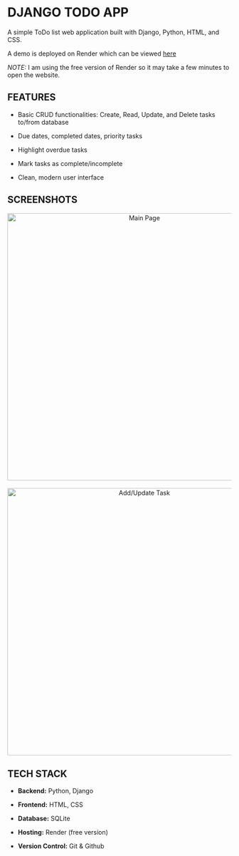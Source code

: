 # DJANGO TODO APP

A simple ToDo list web application built with Django, Python, HTML, and CSS.

A demo is deployed on Render which can be viewed [here](https://todoapp-8x06.onrender.com/)

*NOTE:* I am using the free version of Render so it may take a few minutes to open the website.



## FEATURES
- Basic CRUD functionalities: Create, Read, Update, and Delete tasks to/from database

- Due dates, completed dates, priority tasks

- Highlight overdue tasks

- Mark tasks as complete/incomplete

- Clean, modern user interface



## SCREENSHOTS
<p align="center">
  <img width="600" height="600" alt="Main Page" src="https://github.com/user-attachments/assets/97ed7d3f-5c7d-43b0-bc1b-c0905eb34f22" />
  &nbsp;&nbsp;&nbsp;
  <img width="600" height="600" alt="Add/Update Task" src="https://github.com/user-attachments/assets/7ee16fe8-5801-499d-b365-c23e8895b575" />
</p>



## TECH STACK
- **Backend:** Python, Django

- **Frontend:** HTML, CSS

- **Database:** SQLite

- **Hosting:** Render (free version)

- **Version Control:** Git & Github
